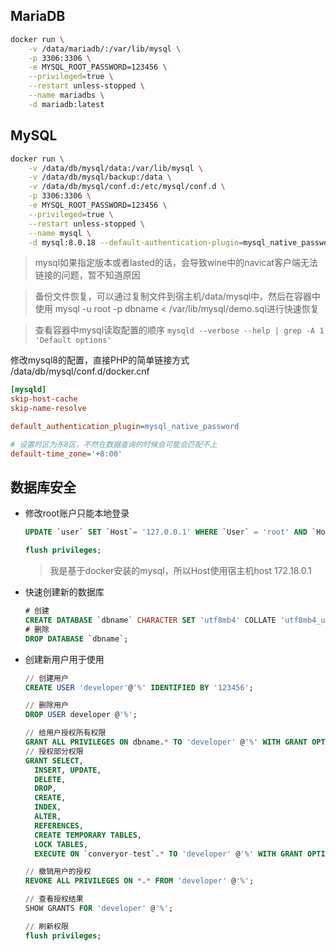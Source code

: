 

## MariaDB
```bash
docker run \
    -v /data/mariadb/:/var/lib/mysql \
    -p 3306:3306 \
    -e MYSQL_ROOT_PASSWORD=123456 \
    --privileged=true \
    --restart unless-stopped \
    --name mariadbs \
    -d mariadb:latest
```
## MySQL 
```bash
docker run \
    -v /data/db/mysql/data:/var/lib/mysql \
    -v /data/db/mysql/backup:/data \
    -v /data/db/mysql/conf.d:/etc/mysql/conf.d \
    -p 3306:3306 \
    -e MYSQL_ROOT_PASSWORD=123456 \
    --privileged=true \
    --restart unless-stopped \
    --name mysql \
    -d mysql:8.0.18 --default-authentication-plugin=mysql_native_password
```
> mysql如果指定版本或者lasted的话，会导致wine中的navicat客户端无法链接的问题，暂不知道原因

> 备份文件恢复，可以通过复制文件到宿主机/data/mysql中，然后在容器中使用 mysql -u root -p dbname < /var/lib/mysql/demo.sql进行快速恢复

> 查看容器中mysql读取配置的顺序 `mysqld --verbose --help | grep -A 1 'Default options'`

修改mysql8的配置，直接PHP的简单链接方式
/data/db/mysql/conf.d/docker.cnf 
```ini
[mysqld]
skip-host-cache
skip-name-resolve

default_authentication_plugin=mysql_native_password

# 设置时区为东8区，不然在数据查询的时候会可能会匹配不上
default-time_zone='+8:00'
```



## 数据库安全

- 修改root账户只能本地登录

  ```sql
  UPDATE `user` SET `Host`= '127.0.0.1' WHERE `User` = 'root' AND `Host` = '%';
  
  flush privileges;
  ```

  > 我是基于docker安装的mysql，所以Host使用宿主机host 172.18.0.1

- 快速创建新的数据库
  ```sql
  # 创建
  CREATE DATABASE `dbname` CHARACTER SET 'utf8mb4' COLLATE 'utf8mb4_unicode_ci';
  # 删除
  DROP DATABASE `dbname`;
  ```

- 创建新用户用于使用

  ```sql
  // 创建用户
  CREATE USER 'developer'@'%' IDENTIFIED BY '123456';
  
  // 删除用户
  DROP USER developer @'%';
  
  // 给用户授权所有权限
  GRANT ALL PRIVILEGES ON dbname.* TO 'developer' @'%' WITH GRANT OPTION;
  // 授权部分权限
  GRANT SELECT,
  	INSERT, UPDATE,
  	DELETE,
  	DROP,
  	CREATE,
  	INDEX,
  	ALTER,
  	REFERENCES,
  	CREATE TEMPORARY TABLES,
  	LOCK TABLES,
  	EXECUTE ON `converyor-test`.* TO 'developer' @'%' WITH GRANT OPTION;
  
  // 撤销用户的授权
  REVOKE ALL PRIVILEGES ON *.* FROM 'developer' @'%';
  
  // 查看授权结果
  SHOW GRANTS FOR 'developer' @'%';
  
  // 刷新权限
  flush privileges;
  ```

  

